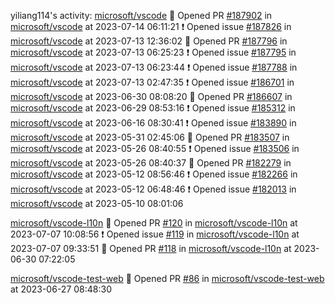 yiliang114's activity: 
[microsoft/vscode](https://github.com/microsoft/vscode)
💪 Opened PR [#187902](https://github.com/microsoft/vscode/pull/187902)  in [microsoft/vscode](https://github.com/microsoft/vscode) at 2023-07-14 06:11:21
❗ Opened issue [#187826](https://github.com/microsoft/vscode/issues/187826)  in [microsoft/vscode](https://github.com/microsoft/vscode) at 2023-07-13 12:36:02
💪 Opened PR [#187796](https://github.com/microsoft/vscode/pull/187796)  in [microsoft/vscode](https://github.com/microsoft/vscode) at 2023-07-13 06:25:23
❗ Opened issue [#187795](https://github.com/microsoft/vscode/issues/187795)  in [microsoft/vscode](https://github.com/microsoft/vscode) at 2023-07-13 06:23:44
❗ Opened issue [#187788](https://github.com/microsoft/vscode/issues/187788)  in [microsoft/vscode](https://github.com/microsoft/vscode) at 2023-07-13 02:47:35
❗ Opened issue [#186701](https://github.com/microsoft/vscode/issues/186701)  in [microsoft/vscode](https://github.com/microsoft/vscode) at 2023-06-30 08:08:20
💪 Opened PR [#186607](https://github.com/microsoft/vscode/pull/186607)  in [microsoft/vscode](https://github.com/microsoft/vscode) at 2023-06-29 08:53:16
❗ Opened issue [#185312](https://github.com/microsoft/vscode/issues/185312)  in [microsoft/vscode](https://github.com/microsoft/vscode) at 2023-06-16 08:30:41
❗ Opened issue [#183890](https://github.com/microsoft/vscode/issues/183890)  in [microsoft/vscode](https://github.com/microsoft/vscode) at 2023-05-31 02:45:06
💪 Opened PR [#183507](https://github.com/microsoft/vscode/pull/183507)  in [microsoft/vscode](https://github.com/microsoft/vscode) at 2023-05-26 08:40:55
❗ Opened issue [#183506](https://github.com/microsoft/vscode/issues/183506)  in [microsoft/vscode](https://github.com/microsoft/vscode) at 2023-05-26 08:40:37
💪 Opened PR [#182279](https://github.com/microsoft/vscode/pull/182279)  in [microsoft/vscode](https://github.com/microsoft/vscode) at 2023-05-12 08:56:46
❗ Opened issue [#182266](https://github.com/microsoft/vscode/issues/182266)  in [microsoft/vscode](https://github.com/microsoft/vscode) at 2023-05-12 06:48:46
❗ Opened issue [#182013](https://github.com/microsoft/vscode/issues/182013)  in [microsoft/vscode](https://github.com/microsoft/vscode) at 2023-05-10 08:01:06

[microsoft/vscode-l10n](https://github.com/microsoft/vscode-l10n)
💪 Opened PR [#120](https://github.com/microsoft/vscode-l10n/pull/120)  in [microsoft/vscode-l10n](https://github.com/microsoft/vscode-l10n) at 2023-07-07 10:08:56
❗ Opened issue [#119](https://github.com/microsoft/vscode-l10n/issues/119)  in [microsoft/vscode-l10n](https://github.com/microsoft/vscode-l10n) at 2023-07-07 09:33:51
💪 Opened PR [#118](https://github.com/microsoft/vscode-l10n/pull/118)  in [microsoft/vscode-l10n](https://github.com/microsoft/vscode-l10n) at 2023-06-30 07:22:05

[microsoft/vscode-test-web](https://github.com/microsoft/vscode-test-web)
💪 Opened PR [#86](https://github.com/microsoft/vscode-test-web/pull/86)  in [microsoft/vscode-test-web](https://github.com/microsoft/vscode-test-web) at 2023-06-27 08:48:30
